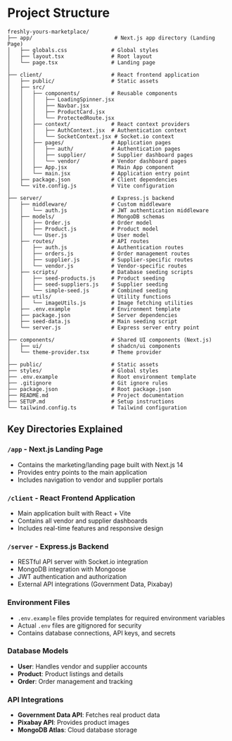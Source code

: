# Project Structure

```
freshly-yours-marketplace/
├── app/                          # Next.js app directory (Landing Page)
│   ├── globals.css              # Global styles
│   ├── layout.tsx               # Root layout
│   └── page.tsx                 # Landing page
│
├── client/                      # React frontend application
│   ├── public/                  # Static assets
│   ├── src/
│   │   ├── components/          # Reusable components
│   │   │   ├── LoadingSpinner.jsx
│   │   │   ├── Navbar.jsx
│   │   │   ├── ProductCard.jsx
│   │   │   └── ProtectedRoute.jsx
│   │   ├── context/             # React context providers
│   │   │   ├── AuthContext.jsx  # Authentication context
│   │   │   └── SocketContext.jsx # Socket.io context
│   │   ├── pages/               # Application pages
│   │   │   ├── auth/            # Authentication pages
│   │   │   ├── supplier/        # Supplier dashboard pages
│   │   │   └── vendor/          # Vendor dashboard pages
│   │   ├── App.jsx              # Main App component
│   │   └── main.jsx             # Application entry point
│   ├── package.json             # Client dependencies
│   └── vite.config.js           # Vite configuration
│
├── server/                      # Express.js backend
│   ├── middleware/              # Custom middleware
│   │   └── auth.js              # JWT authentication middleware
│   ├── models/                  # MongoDB schemas
│   │   ├── Order.js             # Order model
│   │   ├── Product.js           # Product model
│   │   └── User.js              # User model
│   ├── routes/                  # API routes
│   │   ├── auth.js              # Authentication routes
│   │   ├── orders.js            # Order management routes
│   │   ├── supplier.js          # Supplier-specific routes
│   │   └── vendor.js            # Vendor-specific routes
│   ├── scripts/                 # Database seeding scripts
│   │   ├── seed-products.js     # Product seeding
│   │   ├── seed-suppliers.js    # Supplier seeding
│   │   └── simple-seed.js       # Combined seeding
│   ├── utils/                   # Utility functions
│   │   └── imageUtils.js        # Image fetching utilities
│   ├── .env.example             # Environment template
│   ├── package.json             # Server dependencies
│   ├── seed-data.js             # Main seeding script
│   └── server.js                # Express server entry point
│
├── components/                  # Shared UI components (Next.js)
│   ├── ui/                      # shadcn/ui components
│   └── theme-provider.tsx       # Theme provider
│
├── public/                      # Static assets
├── styles/                      # Global styles
├── .env.example                 # Root environment template
├── .gitignore                   # Git ignore rules
├── package.json                 # Root package.json
├── README.md                    # Project documentation
├── SETUP.md                     # Setup instructions
└── tailwind.config.ts           # Tailwind configuration
```

## Key Directories Explained

### `/app` - Next.js Landing Page
- Contains the marketing/landing page built with Next.js 14
- Provides entry points to the main application
- Includes navigation to vendor and supplier portals

### `/client` - React Frontend Application
- Main application built with React + Vite
- Contains all vendor and supplier dashboards
- Includes real-time features and responsive design

### `/server` - Express.js Backend
- RESTful API server with Socket.io integration
- MongoDB integration with Mongoose
- JWT authentication and authorization
- External API integrations (Government Data, Pixabay)

### Environment Files
- `.env.example` files provide templates for required environment variables
- Actual `.env` files are gitignored for security
- Contains database connections, API keys, and secrets

### Database Models
- **User**: Handles vendor and supplier accounts
- **Product**: Product listings and details
- **Order**: Order management and tracking

### API Integrations
- **Government Data API**: Fetches real product data
- **Pixabay API**: Provides product images
- **MongoDB Atlas**: Cloud database storage
